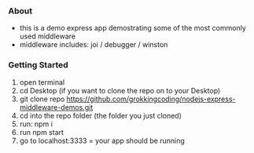 ### About

- this is a demo express app demostrating some of the most commonly used middleware 
- middleware includes: joi / debugger / winston 

### Getting Started

1. open terminal  
2. cd Desktop (if you want to clone the repo on to your Desktop)
3. git clone repo https://github.com/grokkingcoding/nodejs-express-middleware-demos.git
4. cd into the repo folder (the folder you just cloned)
5. run: npm i
6. run npm start 
7. go to localhost:3333 = your app should be running 

